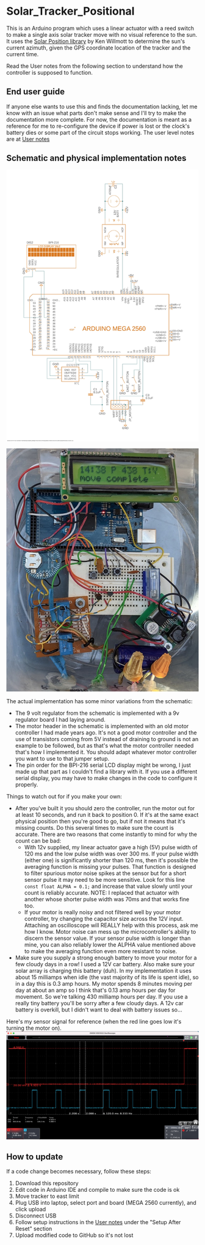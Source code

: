 # Solar_Tracker_Positional

This is an Arduino program which uses a linear actuator with a reed switch to make a single axis solar tracker move with no visual reference to the sun.  It uses the [Solar Position library](https://github.com/KenWillmott/SolarPosition) by Ken Willmott to determine the sun's current azimuth, given the GPS coordinate location of the tracker and the current time.

Read the User notes from the following section to understand how the controller is supposed to function.

## End user guide

If anyone else wants to use this and finds the documentation lacking, let me know with an issue what parts don't make sense and I'll try to make the documentation more complete.  For now, the documentation is meant as a reference for me to re-configure the device if power is lost or the clock's battery dies or some part of the circuit stops working.  The user level notes are at [User notes](https://jpangburn.github.io/solartracker/)

## Schematic and physical implementation notes

![Schematic](schematic.jpg)

![Actual Implementation](implementation.jpg)

The actual implementation has some minor variations from the schematic:

- The 9 volt regulator from the schematic is implemented with a 9v regulator board I had laying around.
- The motor header in the schematic is implemented with an old motor controller I had made years ago.  It's not a good motor controller and the use of transistors coming from 5V instead of draining to ground is not an example to be followed, but as that's what the motor controller needed that's how I implemented it.  You should adapt whatever motor controller you want to use to that jumper setup.
- The pin order for the BPI-216 serial LCD display might be wrong, I just made up that part as I couldn't find a library with it.  If you use a different serial display, you may have to make changes in the code to configure it properly.

Things to watch out for if you make your own:

-  After you've built it you should zero the controller, run the motor out for at least 10 seconds, and run it back to position 0.  If it's at the same exact physical position then you're good to go, but if not it means that it's missing counts.  Do this several times to make sure the count is accurate.  There are two reasons that come instantly to mind for why the count can be bad:
   - With 12v supplied, my linear actuator gave a high (5V) pulse width of 120 ms and the low pulse width was over 300 ms.  If your pulse width (either one) is significantly shorter than 120 ms, then it's possible the averaging function is missing your pulses.  That function is designed to filter spurious motor noise spikes at the sensor but for a short sensor pulse it may need to be more sensitive.  Look for this line `const float ALPHA = 0.1;` and increase that value slowly until your count is reliably accurate.  NOTE: I replaced that actuator with another whose shorter pulse width was 70ms and that works fine too.
   - If your motor is really noisy and not filtered well by your motor controller, try changing the capacitor size across the 12V input.  Attaching an oscilloscope will REALLY help with this process, ask me how I know.  Motor noise can mess up the microcontroller's ability to discern the sensor value.  If your sensor pulse width is longer than mine, you can also reliably lower the ALPHA value mentioned above to make the averaging function even more resistant to noise.
- Make sure you supply a strong enough battery to move your motor for a few cloudy days in a row!  I used a 12V car battery.  Also make sure your solar array is charging this battery (duh).  In my implementation it uses about 15 milliamps when idle (the vast majority of its life is spent idle), so in a day this is 0.3 amp hours.  My motor spends 8 minutes moving per day at about an amp so I think that's 0.13 amp hours per day for movement.  So we're talking 430 milliamp hours per day.  If you use a really tiny battery you'll be sorry after a few cloudy days.  A 12v car battery is overkill, but I didn't want to deal with battery issues so...

Here's my sensor signal for reference (when the red line goes low it's turning the motor on).
![motor sensor oscilloscope](motor_sensor_scope.png)
## How to update

If a code change becomes necessary, follow these steps:

1. Download this repository
2. Edit code in Arduino IDE and compile to make sure the code is ok
3. Move tracker to east limit
4. Plug USB into laptop, select port and board (MEGA 2560 currently), and click upload
5. Disconnect USB
6. Follow setup instructions in the [User notes](https://jpangburn.github.io/solartracker/) under the "Setup After Reset" section
7. Upload modified code to GitHub so it's not lost
